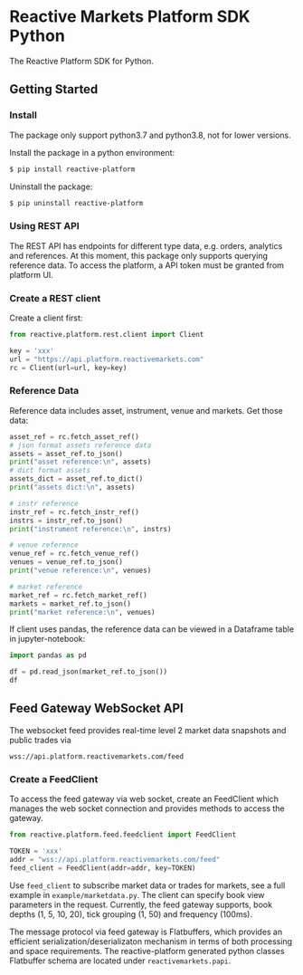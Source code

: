 # Reactive Markets Platform SDK Python

The Reactive Platform SDK for Python.

## Getting Started

### Install

The package only support python3.7 and python3.8, not for lower versions.

Install the package in a python environment:

```bash
$ pip install reactive-platform
```

Uninstall the package:

```bash
$ pip uninstall reactive-platform
```

### Using REST API

The REST API has endpoints for different type data, e.g. orders, analytics and references.
At this moment, this package only supports querying reference data. To access the platform, a API
token must be granted from platform UI.

### Create a REST client

Create a client first:

```python
from reactive.platform.rest.client import Client

key = 'xxx'
url = "https://api.platform.reactivemarkets.com"
rc = Client(url=url, key=key)
```

### Reference Data

Reference data includes asset, instrument, venue and markets. Get those data:

```python
asset_ref = rc.fetch_asset_ref()
# json format assets reference data
assets = asset_ref.to_json()
print("asset reference:\n", assets)
# dict format assets
assets_dict = asset_ref.to_dict()
print("assets dict:\n", assets)

# instr reference
instr_ref = rc.fetch_instr_ref()
instrs = instr_ref.to_json()
print("instrument reference:\n", instrs)

# venue reference
venue_ref = rc.fetch_venue_ref()
venues = venue_ref.to_json()
print("venue reference:\n", venues)

# market reference
market_ref = rc.fetch_market_ref()
markets = market_ref.to_json()
print("market reference:\n", venues)
```

If client uses pandas, the reference data can be viewed in a Dataframe table in jupyter-notebook:

```python
import pandas as pd

df = pd.read_json(market_ref.to_json())
df
```

## Feed Gateway WebSocket API

The websocket feed provides real-time level 2 market data snapshots and public trades via

```
wss://api.platform.reactivemarkets.com/feed
```

### Create a FeedClient

To access the feed gateway via web socket, create an FeedClient which manages the web socket connection
and provides methods to access the gateway.

```python
from reactive.platform.feed.feedclient import FeedClient

TOKEN = 'xxx'
addr = "wss://api.platform.reactivemarkets.com/feed"
feed_client = FeedClient(addr=addr, key=TOKEN)
```

Use `feed_client` to subscribe market data or trades for markets, see a full example in
`example/marketdata.py`. The client can specify book view parameters in the request. Currently,
the feed gateway supports, book depths (1, 5, 10, 20), tick grouping (1, 50) and frequency
(100ms).

The message protocol via feed gateway is Flatbuffers, which provides an efficient
serialization/deserializaton mechanism in terms of both processing and space requirements.
The reactive-platform generated python classes Flatbuffer schema are located under
`reactivemarkets.papi`.
